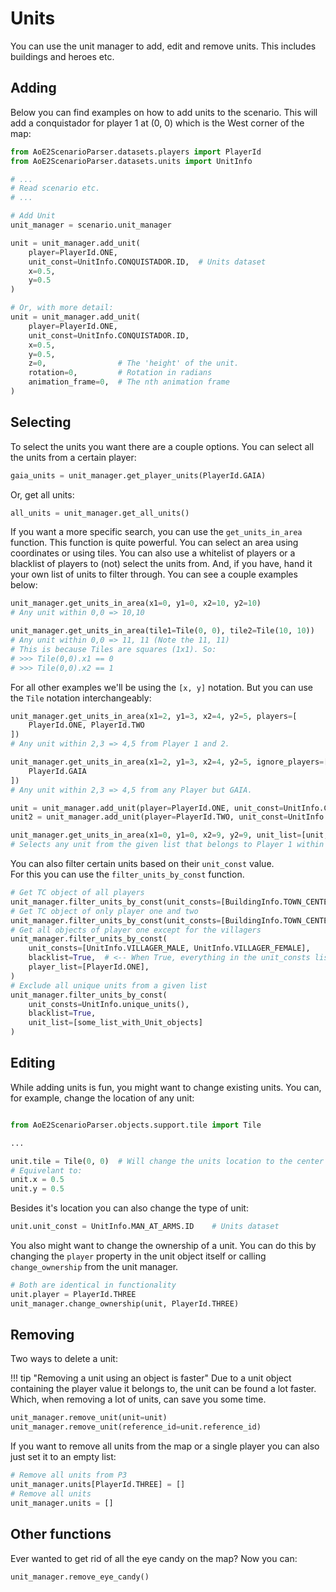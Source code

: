 # Units

You can use the unit manager to add, edit and remove units. This
includes buildings and heroes etc.

## Adding

Below you can find examples on how to add units to the scenario. This
will add a conquistador for player 1 at (0, 0) which is the West corner
of the map:


```py
from AoE2ScenarioParser.datasets.players import PlayerId
from AoE2ScenarioParser.datasets.units import UnitInfo

# ... 
# Read scenario etc.
# ...

# Add Unit
unit_manager = scenario.unit_manager

unit = unit_manager.add_unit(
    player=PlayerId.ONE,
    unit_const=UnitInfo.CONQUISTADOR.ID,  # Units dataset
    x=0.5,
    y=0.5
)

# Or, with more detail:
unit = unit_manager.add_unit(
    player=PlayerId.ONE,
    unit_const=UnitInfo.CONQUISTADOR.ID,
    x=0.5,
    y=0.5,
    z=0,                # The 'height' of the unit. 
    rotation=0,         # Rotation in radians
    animation_frame=0,  # The nth animation frame
)
```

## Selecting

To select the units you want there are a couple options. You can select
all the units from a certain player:

```py
gaia_units = unit_manager.get_player_units(PlayerId.GAIA)
```

Or, get all units:

```py
all_units = unit_manager.get_all_units()
```

If you want a more specific search, you can use the `get_units_in_area`
function. This function is quite powerful. You can select an area using
coordinates or using tiles. You can also use a whitelist of players or a
blacklist of players to (not) select the units from. And, if you have,
hand it your own list of units to filter through. You can see a couple
examples below:

```py
unit_manager.get_units_in_area(x1=0, y1=0, x2=10, y2=10)
# Any unit within 0,0 => 10,10

unit_manager.get_units_in_area(tile1=Tile(0, 0), tile2=Tile(10, 10))
# Any unit within 0,0 => 11, 11 (Note the 11, 11)
# This is because Tiles are squares (1x1). So: 
# >>> Tile(0,0).x1 == 0
# >>> Tile(0,0).x2 == 1
```

For all other examples we'll be using the ``[x, y]`` notation. But you can use the ``Tile`` notation interchangeably:

```py
unit_manager.get_units_in_area(x1=2, y1=3, x2=4, y2=5, players=[
    PlayerId.ONE, PlayerId.TWO
])
# Any unit within 2,3 => 4,5 from Player 1 and 2.

unit_manager.get_units_in_area(x1=2, y1=3, x2=4, y2=5, ignore_players=[
    PlayerId.GAIA
])
# Any unit within 2,3 => 4,5 from any Player but GAIA.

unit = unit_manager.add_unit(player=PlayerId.ONE, unit_const=UnitInfo.CONQUISTADOR.ID, x=5, y=1)
unit2 = unit_manager.add_unit(player=PlayerId.TWO, unit_const=UnitInfo.CONQUISTADOR.ID, x=1, y=5)

unit_manager.get_units_in_area(x1=0, y1=0, x2=9, y2=9, unit_list=[unit, unit2], players=[PlayerId.ONE])
# Selects any unit from the given list that belongs to Player 1 within 0,0 => 9,9.
```

You can also filter certain units based on their `unit_const` value.  
For this you can use the `filter_units_by_const` function.

```py
# Get TC object of all players
unit_manager.filter_units_by_const(unit_consts=[BuildingInfo.TOWN_CENTER.ID])
# Get TC object of only player one and two
unit_manager.filter_units_by_const(unit_consts=[BuildingInfo.TOWN_CENTER.ID], player_list=[PlayerId.ONE, PlayerId.TWO])
# Get all objects of player one except for the villagers
unit_manager.filter_units_by_const(
    unit_consts=[UnitInfo.VILLAGER_MALE, UnitInfo.VILLAGER_FEMALE],
    blacklist=True,  # <-- When True, everything in the unit_consts list will be excluded instead of included
    player_list=[PlayerId.ONE],
)
# Exclude all unique units from a given list
unit_manager.filter_units_by_const(
    unit_consts=UnitInfo.unique_units(),
    blacklist=True,
    unit_list=[some_list_with_Unit_objects]
)
```

## Editing

While adding units is fun, you might want to change existing units. You
can, for example, change the location of any unit:

```py

from AoE2ScenarioParser.objects.support.tile import Tile

...

unit.tile = Tile(0, 0)  # Will change the units location to the center of tile 0,0
# Equivelant to:
unit.x = 0.5
unit.y = 0.5
```

Besides it's location you can also change the type of unit:

```py
unit.unit_const = UnitInfo.MAN_AT_ARMS.ID    # Units dataset
```

You also might want to change the ownership of a unit. You can do this by 
changing the `player` property in the unit object itself or calling 
`change_ownership` from the unit manager.

```py
# Both are identical in functionality
unit.player = PlayerId.THREE
unit_manager.change_ownership(unit, PlayerId.THREE)
```

## Removing

Two ways to delete a unit:

!!! tip "Removing a unit using an object is faster"
    Due to a unit object containing the player value it belongs to, 
    the unit can be found a lot faster. Which, when removing a lot of units,
    can save you some time.

```py
unit_manager.remove_unit(unit=unit)
unit_manager.remove_unit(reference_id=unit.reference_id)
```

If you want to remove all units from the map or a single player 
you can also just set it to an empty list:

```py
# Remove all units from P3
unit_manager.units[PlayerId.THREE] = []
# Remove all units
unit_manager.units = []
```

## Other functions

Ever wanted to get rid of all the eye candy on the map? Now you can:

```py
unit_manager.remove_eye_candy()
```
